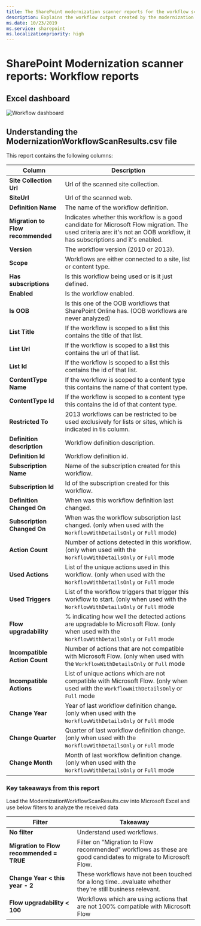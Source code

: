 ```yaml
---
title: The SharePoint modernization scanner reports for the workflow scanner mode
description: Explains the workflow output created by the modernization scanner
ms.date: 10/23/2019
ms.service: sharepoint
ms.localizationpriority: high
---
```


# SharePoint Modernization scanner reports: Workflow reports

## Excel dashboard

![Workflow dashboard](media/modernize/excel_workflowusage.png)

## Understanding the ModernizationWorkflowScanResults.csv file

This report contains the following columns:

Column | Description
---------|----------
**Site Collection Url** | Url of the scanned site collection.
**SiteUrl** | Url of the scanned web.
**Definition Name** | The name of the workflow definition.
**Migration to Flow recommended** | Indicates whether this workflow is a good candidate for Microsoft Flow migration. The used criteria are: it's not an OOB workflow, it has subscriptions and it's enabled.
**Version** | The workflow version (2010 or 2013).
**Scope** | Workflows are either connected to a site, list or content type.
**Has subscriptions** | Is this workflow being used or is it just defined.
**Enabled** | Is the workflow enabled.
**Is OOB** | Is this one of the OOB workflows that SharePoint Online has. (OOB workflows are never analyzed)
**List Title** | If the workflow is scoped to a list this contains the title of that list.
**List Url** | If the workflow is scoped to a list this contains the url of that list.
**List Id** | If the workflow is scoped to a list this contains the id of that list.
**ContentType Name** | If the workflow is scoped to a content type this contains the name of that content type.
**ContentType Id** | If the workflow is scoped to a content type this contains the id of that content type.
**Restricted To** | 2013 workflows can be restricted to be used exclusively for lists or sites, which is indicated in tis column.
**Definition description** | Workflow definition description.
**Definition Id** | Workflow definition id.
**Subscription Name** | Name of the subscription created for this workflow.
**Subscription Id** | Id of the subscription created for this workflow.
**Definition Changed On** | When was this workflow definition last changed.
**Subscription Changed On** | When was the workflow subscription last changed. (only when used with the `WorkflowWithDetailsOnly` or `Full` mode)
**Action Count** | Number of actions detected in this workflow. (only when used with the `WorkflowWithDetailsOnly` or `Full` mode
**Used Actions** | List of the unique actions used in this workflow. (only when used with the `WorkflowWithDetailsOnly` or `Full` mode
**Used Triggers** | List of the workflow triggers that trigger this workflow to start. (only when used with the `WorkflowWithDetailsOnly` or `Full` mode
**Flow upgradability** | % indicating how well the detected actions are upgradable to Microsoft Flow. (only when used with the `WorkflowWithDetailsOnly` or `Full` mode
**Incompatible Action Count** |  Number of actions that are not compatible with Microsoft Flow. (only when used with the `WorkflowWithDetailsOnly` or `Full` mode
**Incompatible Actions** | List of unique actions which are not compatible with Microsoft Flow. (only when used with the `WorkflowWithDetailsOnly` or `Full` mode
**Change Year** | Year of last workflow definition change. (only when used with the `WorkflowWithDetailsOnly` or `Full` mode
**Change Quarter** | Quarter of last workflow definition change. (only when used with the `WorkflowWithDetailsOnly` or `Full` mode
**Change Month** | Month of last workflow definition change. (only when used with the `WorkflowWithDetailsOnly` or `Full` mode

### Key takeaways from this report ###

Load the ModernizationWorkflowScanResults.csv into Microsoft Excel and use below filters to analyze the received data

Filter | Takeaway
---------|----------
**No filter** | Understand used workflows.
**Migration to Flow recommended = TRUE** | Filter on "Migration to Flow recommended" workflows as these are good candidates to migrate to Microsoft Flow.
**Change Year < this year - 2** | These workflows have not been touched for a long time...evaluate whether they're still business relevant.
**Flow upgradability < 100** | Workflows which are using actions that are not 100% compatible with Microsoft Flow
